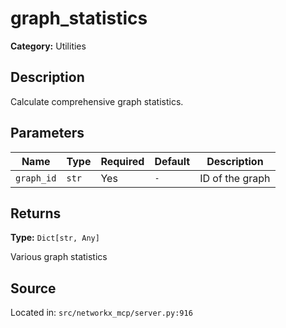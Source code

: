 # graph_statistics

**Category:** Utilities

## Description

Calculate comprehensive graph statistics.

## Parameters

| Name | Type | Required | Default | Description |
|------|------|----------|---------|-------------|
| `graph_id` | `str` | Yes | `-` | ID of the graph |

## Returns

**Type:** `Dict[str, Any]`

Various graph statistics

## Source

Located in: `src/networkx_mcp/server.py:916`

